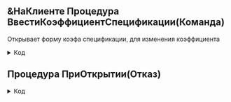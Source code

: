 ## &НаКлиенте Процедура ВвестиКоэффициентСпецификации(Команда)
Открывает форму коэфа спецификации, для изменения коэффициента

<details>
  <summary>Код</summary>
 Если ДоступнаРольПлановика() или ДоступнаРольАдмина() тогда
        СтарыйКоэффициент = Объект.КоэффициентСпецификации;

		
		ПараметрыФормы = Новый Структура;   
		ПараметрыФормы.Вставить("КоэффициентСпецификации",СтарыйКоэффициент);
		Форма = ПолучитьФорму("Документ.ЗаказыВПроизводство.Форма.ФормаКоэффициентаСпецификации", ПараметрыФормы);
		
		НовыйКоэффициент = Форма.ОткрытьМодально();	    
		Если не НовыйКоэффициент = неопределено тогда
			Если СтарыйКоэффициент<>НовыйКоэффициент тогда         
				Объект.КоэффициентСпецификации = НовыйКоэффициент;
				Предупреждение("Коэффициент внесён",,"Внесено");
				ЭтаФорма.Модифицированность = Истина; 
				Элементы.ФормаВвестиКоэффициентСпецификации.Заголовок = "Коэффициент спецификации ["+Объект.КоэффициентСпецификации+"]";
			КонецЕсли;                                                                                 
		Иначе
			Сообщить("Форма изменения коэффициента спецификации была закрыта без изменений");
		КонецЕсли;
	КонецЕсли;
 </details>


## Процедура ПриОткрытии(Отказ) 	


<details>
  <summary>Код</summary>
	
	Если Строка(Объект.Тип)="Отходы" или Строка(Объект.Тип)="Полуфабрикат" Тогда //Отходы	
		ПараметрыФормы = новый Структура; 
		ПараметрыФормы.Вставить("ИДЗак", Объект.IDZak); 
		ПараметрыФормы.Вставить("Тип", Объект.Тип); 
		
		Если Объект.н_ПровереноПлановымОтделом = False then
			Объект.н_ПровереноПлановымОтделом = Истина; 			
			ЭтаФорма.Записать();                               
		КонецЕсли;           		
		Если ДоступнаРольАдмина()  тогда
			ОтправитьВЕрп = ложь;
			Элементы.ПереключательОтходов.Видимость=истина;		   
			Элементы.ОтобразитьНевидимыеРеквизиты.Видимость = истина;
			Режим = РежимДиалогаВопрос.ДаНет;
			Ответ = Вопрос("Открыть форму отходов? "+символы.ПС+
			"В случае отказа останетесь на форме заказа.", Режим,0);   
			Если ответ = КодВозвратаДиалога.да тогда
				ЭтаФорма.Закрыть();                                   
				ОткрытьФорму("Документ.ЗаказыВПроизводство.Форма.ФормаМатериаловИОтходов",ПараметрыФормы,,,,,,РежимОткрытияОкнаФормы.БлокироватьОкноВладельца);
			КонецЕсли;
			
		Иначе
			ЭтаФорма.Закрыть();                                   
			ОткрытьФорму("Документ.ЗаказыВПроизводство.Форма.ФормаМатериаловИОтходов",ПараметрыФормы,,,,,,РежимОткрытияОкнаФормы.БлокироватьОкноВладельца);
		КонецЕсли;
		
		
		
		
	Иначе
		
		ПроверкаРадиалокПриОткрытииИПослеЗаписи();  //Проверяем, заполнены ли в ТЧ радиальные толщины (Почему только Производственную?)   
		ПредупреждениеДляПоследовательностиМатериаловСечениеЭкрана();	
		РазновидностьКабеляПриИзменении(неопределено);
		ЭтотОбъект.ОтправитьВЕрп = Ложь;
		Объект.ОтправитьВЕрп = Ложь;
		//ОтправитьВЕрп=Истина;    
		Если ДоступнаРольАдмина() тогда Элементы.ФормаОтправить_в_ERP.Видимость = истина КонецЕсли;

			
		//Информационная панель(вместимость катушек)   
		//+
		ДокументССылка=Объект.Ссылка;
		
		МинимальноеЗначение=ПолучитьВместимостьМинимальнойКатушки(Объект.IDZak);
		МассивСтрок= новый массив;		
		МассивСтрок.Добавить("Вместимость минимальной катушки, м: ");
		МассивСтрок.Добавить(Новый ФорматированнаяСтрока(Строка(МинимальноеЗначение),,,, ПолучитьНавигационнуюСсылку(ДокументССылка)));
		ЭтотОбъект.Элементы.ВместимостьМинимальнойКатушки.Заголовок= Новый ФорматированнаяСтрока(МассивСтрок);
		
		КоличествоКусковНаФорме=ПолучитьКоличествоКусков(Объект.IDZak);
		
		МассивКусков=Новый массив;
		МассивКусков.Добавить("Количество кусков: ");
		МассивКусков.Добавить(Новый ФорматированнаяСтрока(Строка(КоличествоКусковНаФорме),,,, ПолучитьНавигационнуюСсылку(ДокументССылка)));
		ЭтотОбъект.Элементы.КоличествоКусков.Заголовок= Новый ФорматированнаяСтрока(МассивКусков);
		//-	     
		
		ПредупреждениеПриОткрытии();
		РадиальныеТолщиныВТаблицу();//+16,05,23    
		
		
		ФормаТехнологов_ПриОткрытии(Ложь) ;       
	КонецЕсли;

 </details>
